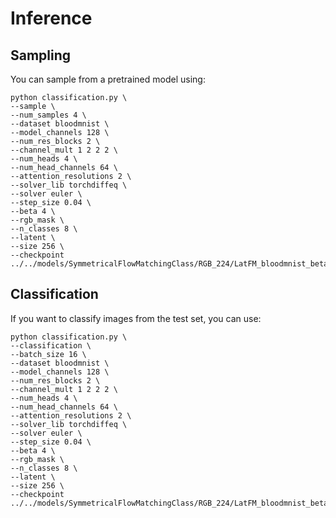 # Inference

## Sampling

You can sample from a pretrained model using:

    python classification.py \
    --sample \
    --num_samples 4 \ 
    --dataset bloodmnist \
    --model_channels 128 \
    --num_res_blocks 2 \
    --channel_mult 1 2 2 2 \
    --num_heads 4 \
    --num_head_channels 64 \
    --attention_resolutions 2 \
    --solver_lib torchdiffeq \
    --solver euler \
    --step_size 0.04 \
    --beta 4 \
    --rgb_mask \
    --n_classes 8 \
    --latent \
    --size 256 \
    --checkpoint ../../models/SymmetricalFlowMatchingClass/RGB_224/LatFM_bloodmnist_beta4.0_rgb.pt

## Classification

If you want to classify images from the test set, you can use:

    python classification.py \
    --classification \
    --batch_size 16 \ 
    --dataset bloodmnist \
    --model_channels 128 \
    --num_res_blocks 2 \
    --channel_mult 1 2 2 2 \
    --num_heads 4 \
    --num_head_channels 64 \
    --attention_resolutions 2 \
    --solver_lib torchdiffeq \
    --solver euler \
    --step_size 0.04 \
    --beta 4 \
    --rgb_mask \
    --n_classes 8 \
    --latent \
    --size 256 \
    --checkpoint ../../models/SymmetricalFlowMatchingClass/RGB_224/LatFM_bloodmnist_beta4.0_rgb.pt

